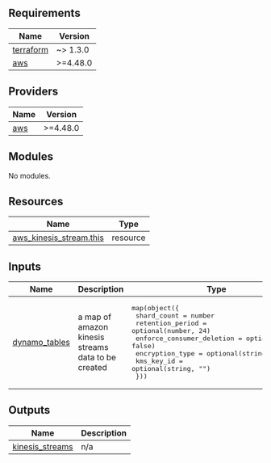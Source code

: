 <!-- BEGIN_TF_DOCS -->
## Requirements

| Name | Version |
|------|---------|
| <a name="requirement_terraform"></a> [terraform](#requirement\_terraform) | ~> 1.3.0 |
| <a name="requirement_aws"></a> [aws](#requirement\_aws) | >=4.48.0 |

## Providers

| Name | Version |
|------|---------|
| <a name="provider_aws"></a> [aws](#provider\_aws) | >=4.48.0 |

## Modules

No modules.

## Resources

| Name | Type |
|------|------|
| [aws_kinesis_stream.this](https://registry.terraform.io/providers/hashicorp/aws/latest/docs/resources/kinesis_stream) | resource |

## Inputs

| Name | Description | Type | Default | Required |
|------|-------------|------|---------|:--------:|
| <a name="input_dynamo_tables"></a> [dynamo\_tables](#input\_dynamo\_tables) | a map of amazon kinesis streams data to be created | <pre>map(object({<br>    shard_count = number<br>    retention_period = optional(number, 24)<br>    enforce_consumer_deletion = optional(bool, false)<br>    encryption_type = optional(string, "NONE")<br>    kms_key_id = optional(string, "")<br>  }))</pre> | n/a | yes |

## Outputs

| Name | Description |
|------|-------------|
| <a name="output_kinesis_streams"></a> [kinesis\_streams](#output\_kinesis\_streams) | n/a |
<!-- END_TF_DOCS -->